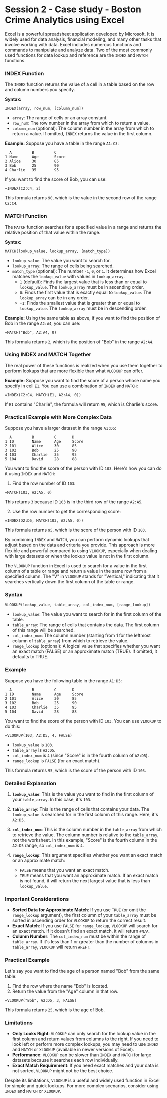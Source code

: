 # Session 2 - Case study - Boston Crime Analytics using Excel

Excel is a powerful spreadsheet application developed by Microsoft. It is widely used for data analysis, financial modeling, and many other tasks that involve working with data. Excel includes numerous functions and commands to manipulate and analyze data. Two of the most commonly used functions for data lookup and reference are the `INDEX` and `MATCH` functions.

### INDEX Function

The `INDEX` function returns the value of a cell in a table based on the row and column numbers you specify.

**Syntax:**
```
INDEX(array, row_num, [column_num])
```

- `array`: The range of cells or an array constant.
- `row_num`: The row number in the array from which to return a value.
- `column_num` (optional): The column number in the array from which to return a value. If omitted, `INDEX` returns the value in the first column.

**Example:**
Suppose you have a table in the range `A1:C3`:
```
  A         B         C
1 Name      Age       Score
2 Alice     30        85
3 Bob       25        90
4 Charlie   35        95
```
If you want to find the score of Bob, you can use:
```
=INDEX(C2:C4, 2)
```
This formula returns `90`, which is the value in the second row of the range `C2:C4`.

### MATCH Function

The `MATCH` function searches for a specified value in a range and returns the relative position of that value within the range.

**Syntax:**
```
MATCH(lookup_value, lookup_array, [match_type])
```

- `lookup_value`: The value you want to search for.
- `lookup_array`: The range of cells being searched.
- `match_type` (optional): The number `-1`, `0`, or `1`. It determines how Excel matches the `lookup_value` with values in `lookup_array`.
  - `1` (default): Finds the largest value that is less than or equal to `lookup_value`. The `lookup_array` must be in ascending order.
  - `0`: Finds the first value that is exactly equal to `lookup_value`. The `lookup_array` can be in any order.
  - `-1`: Finds the smallest value that is greater than or equal to `lookup_value`. The `lookup_array` must be in descending order.

**Example:**
Using the same table as above, if you want to find the position of Bob in the range `A2:A4`, you can use:
```
=MATCH("Bob", A2:A4, 0)
```
This formula returns `2`, which is the position of "Bob" in the range `A2:A4`.

### Using INDEX and MATCH Together

The real power of these functions is realized when you use them together to perform lookups that are more flexible than what `VLOOKUP` can offer.

**Example:**
Suppose you want to find the score of a person whose name you specify in cell `E1`. You can use a combination of `INDEX` and `MATCH`:
```
=INDEX(C2:C4, MATCH(E1, A2:A4, 0))
```
If `E1` contains "Charlie", the formula will return `95`, which is Charlie's score.

### Practical Example with More Complex Data

Suppose you have a larger dataset in the range `A1:D5`:
```
  A         B         C       D
1 ID        Name      Age     Score
2 101       Alice     30      85
3 102       Bob       25      90
4 103       Charlie   35      95
5 104       David     28      88
```
You want to find the score of the person with ID `103`. Here's how you can do it using `INDEX` and `MATCH`:

1. Find the row number of ID `103`:
```
=MATCH(103, A2:A5, 0)
```
This returns `3` because ID `103` is in the third row of the range `A2:A5`.

2. Use the row number to get the corresponding score:
```
=INDEX(D2:D5, MATCH(103, A2:A5, 0))
```
This formula returns `95`, which is the score of the person with ID `103`.

By combining `INDEX` and `MATCH`, you can perform dynamic lookups that adjust based on the data and criteria you provide. This approach is more flexible and powerful compared to using `VLOOKUP`, especially when dealing with large datasets or when the lookup value is not in the first column.

The `VLOOKUP` function in Excel is used to search for a value in the first column of a table or range and return a value in the same row from a specified column. The "V" in `VLOOKUP` stands for "Vertical," indicating that it searches vertically down the first column of the table or range.

### Syntax

```
VLOOKUP(lookup_value, table_array, col_index_num, [range_lookup])
```

- `lookup_value`: The value you want to search for in the first column of the table.
- `table_array`: The range of cells that contains the data. The first column of this range will be searched.
- `col_index_num`: The column number (starting from 1 for the leftmost column of `table_array`) from which to retrieve the value.
- `range_lookup` (optional): A logical value that specifies whether you want an exact match (FALSE) or an approximate match (TRUE). If omitted, it defaults to TRUE.

### Example

Suppose you have the following table in the range `A1:D5`:

```
  A         B         C       D
1 ID        Name      Age     Score
2 101       Alice     30      85
3 102       Bob       25      90
4 103       Charlie   35      95
5 104       David     28      88
```

You want to find the score of the person with ID `103`. You can use `VLOOKUP` to do this:

```
=VLOOKUP(103, A2:D5, 4, FALSE)
```

- `lookup_value` is `103`.
- `table_array` is `A2:D5`.
- `col_index_num` is `4` (since "Score" is in the fourth column of `A2:D5`).
- `range_lookup` is `FALSE` (for an exact match).

This formula returns `95`, which is the score of the person with ID `103`.

### Detailed Explanation

1. **`lookup_value`**: This is the value you want to find in the first column of your `table_array`. In this case, it's `103`.

2. **`table_array`**: This is the range of cells that contains your data. The `lookup_value` is searched for in the first column of this range. Here, it's `A2:D5`.

3. **`col_index_num`**: This is the column number in the `table_array` from which to retrieve the value. The column number is relative to the `table_array`, not the worksheet. In this example, "Score" is the fourth column in the `A2:D5` range, so `col_index_num` is `4`.

4. **`range_lookup`**: This argument specifies whether you want an exact match or an approximate match:
   - `FALSE` means that you want an exact match.
   - `TRUE` means that you want an approximate match. If an exact match is not found, it will return the next largest value that is less than `lookup_value`.

### Important Considerations

- **Sorted Data for Approximate Match**: If you use `TRUE` (or omit the `range_lookup` argument), the first column of your `table_array` must be sorted in ascending order for `VLOOKUP` to return the correct result.
- **Exact Match**: If you use `FALSE` for `range_lookup`, `VLOOKUP` will search for an exact match. If it doesn't find an exact match, it will return `#N/A`.
- **Column Number**: The `col_index_num` must be within the range of `table_array`. If it's less than 1 or greater than the number of columns in `table_array`, `VLOOKUP` will return `#REF!`.

### Practical Example

Let's say you want to find the age of a person named "Bob" from the same table:

1. Find the row where the name "Bob" is located.
2. Return the value from the "Age" column in that row.

```
=VLOOKUP("Bob", A2:D5, 3, FALSE)
```

This formula returns `25`, which is the age of Bob.

### Limitations

- **Only Looks Right**: `VLOOKUP` can only search for the lookup value in the first column and return values from columns to the right. If you need to look left or perform more complex lookups, you may need to use `INDEX` and `MATCH` or `XLOOKUP` (available in newer versions of Excel).
- **Performance**: `VLOOKUP` can be slower than `INDEX` and `MATCH` for large datasets because it searches each row individually.
- **Exact Match Requirement**: If you need exact matches and your data is not sorted, `VLOOKUP` might not be the best choice.

Despite its limitations, `VLOOKUP` is a useful and widely used function in Excel for simple and quick lookups. For more complex scenarios, consider using `INDEX` and `MATCH` or `XLOOKUP`.

